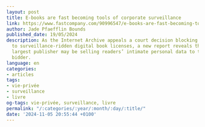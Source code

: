 ```yaml
---
layout: post
title: E-books are fast becoming tools of corporate surveillance
link: https://www.fastcompany.com/90996547/e-books-are-fast-becoming-tools-of-corporate-surveillance
author: Jade Pfaefflin Bounds
published_date: 19/05/2024
description: As the Internet Archive appeals a court decision blocking alternatives
  to surveillance-ridden digital book licenses, a new report reveals that the world’s
  largest publisher may be selling readers’ intimate personal data to the highest
  bidder.
language: en
categories:
- articles
tags:
- vie-privée
- surveillance
- livre
og-tags: vie-privée, surveillance, livre
permalink: "/:categories/:year/:month/:day/:title/"
date: '2024-11-05 20:55:44 +0100'
---
```

